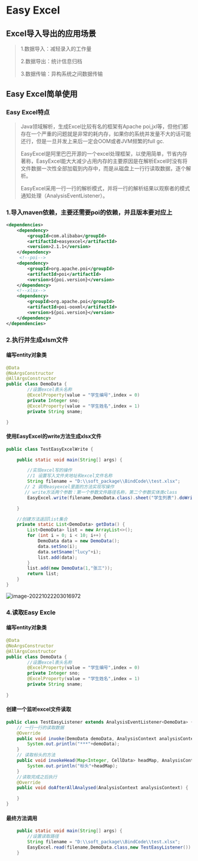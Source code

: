 # Easy Excel

## Excel导入导出的应用场景

> 1.数据导入：减轻录入的工作量
>
> 2.数据导出：统计信息归档
>
> 3.数据传输：异构系统之间数据传输

## Easy Excel简单使用

### Easy Excel特点

> Java领域解析，生成Excel比较有名的框架有Apache poi,jxl等，但他们都存在一个严重的问题就是非常的耗内存，如果你的系统并发量不大的话可能还行，但是一旦并发上来后一定会OOM或者JVM频繁的full gc.
>
> EasyExcel是阿里巴巴开源的一个excel处理框架，以使用简单，节省内存著称，EasyExcel能大大减少占用内存的主要原因是在解析Excel时没有将文件数据一次性全部加载到内存中，而是从磁盘上一行行读取数据，逐个解析。
>
> EasyExcel采用一行一行的解析模式，并将一行的解析结果以观察者的模式通知处理（AnalysisEventListener）。

### 1.导入maven依赖，主要还需要poi的依赖，并且版本要对应上

```xml
<dependencies>
    <dependency>
        <groupId>com.alibaba</groupId>
        <artifactId>easyexcel</artifactId>
        <version>2.1.1</version>
    </dependency>
     <!--poi-->
    <dependency>
        <groupId>org.apache.poi</groupId>
        <artifactId>poi</artifactId>
        <version>${poi.version}</version>
    </dependency>
    <!--xlsx-->
    <dependency>
        <groupId>org.apache.poi</groupId>
        <artifactId>poi-ooxml</artifactId>
        <version>${poi.version}</version>
    </dependency>
</dependencies>
```

### 2.执行并生成xlsm文件

#### 编写entity对象类

```java
@Data
@NoArgsConstructor
@AllArgsConstructor
public class DemoData {
        //设置excel表头名称
        @ExcelProperty(value = "学生编号",index = 0)
        private Integer sno;
        @ExcelProperty(value = "学生姓名",index = 1)
        private String sname;

}
```

#### 使用EasyExcel的write方法生成xlsx文件

```java
public class TestEasyExcelWrite {

    public static void main(String[] args) {

        //实现excel写的操作
        //1 设置写入文件夹地址和excel文件名称
        String filename = "D:\\soft_package\\BindCode\\test.xlsx";
       // 2 调用easyexcel里面的方法实现写操作
       // write方法两个参数：第一个参数文件路径名称，第二个参数实体类class
        EasyExcel.write(filename,DemoData.class).sheet("学生列表").doWrite(getData());

    }

    //创建方法返回list集合
    private static List<DemoData> getData() {
        List<DemoData> list = new ArrayList<>();
        for (int i = 0; i < 10; i++) {
            DemoData data = new DemoData();
            data.setSno(i);
            data.setSname("lucy"+i);
            list.add(data);
        }
        list.add(new DemoData(1,"张三"));
        return list;
    }
}
```

![image-20221022203016972](E:\Typora\data\img\image-20221022203016972.png)

### 4.读取Easy Excle

#### 编写entity对象类

```java
@Data
@NoArgsConstructor
@AllArgsConstructor
public class DemoData {
        //设置excel表头名称
        @ExcelProperty(value = "学生编号",index = 0)
        private Integer sno;
        @ExcelProperty(value = "学生姓名",index = 1)
        private String sname;
    
}
```

#### 创建一个监听excel文件读取

```java
public class TestEasyListener extends AnalysisEventListener<DemoData> {
    // 一行一行的读取数据
    @Override
    public void invoke(DemoData demoData, AnalysisContext analysisContext) {
        System.out.println("***"+demoData);
    }
    // 读取标头的方法
    public void invokeHead(Map<Integer, CellData> headMap, AnalysisContext context) {
        System.out.println("标头"+headMap);
    }
    //读取完成之后执行
    @Override
    public void doAfterAllAnalysed(AnalysisContext analysisContext) {

    }
}
```

#### 最终方法调用

```java
    public static void main(String[] args) {
        //设置读取路径
        String filename = "D:\\soft_package\\BindCode\\test.xlsx";
        EasyExcel.read(filename,DemoData.class,new TestEasyListener()).sheet().doRead();
    }

```

